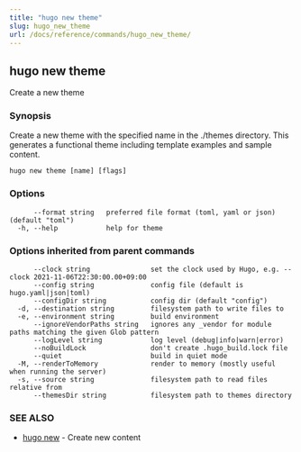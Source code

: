 ```yaml
---
title: "hugo new theme"
slug: hugo_new_theme
url: /docs/reference/commands/hugo_new_theme/
---
```

## hugo new theme

Create a new theme

### Synopsis

Create a new theme with the specified name in the ./themes directory.
This generates a functional theme including template examples and sample content.

```
hugo new theme [name] [flags]
```

### Options

```
      --format string   preferred file format (toml, yaml or json) (default "toml")
  -h, --help            help for theme
```

### Options inherited from parent commands

```
      --clock string               set the clock used by Hugo, e.g. --clock 2021-11-06T22:30:00.00+09:00
      --config string              config file (default is hugo.yaml|json|toml)
      --configDir string           config dir (default "config")
  -d, --destination string         filesystem path to write files to
  -e, --environment string         build environment
      --ignoreVendorPaths string   ignores any _vendor for module paths matching the given Glob pattern
      --logLevel string            log level (debug|info|warn|error)
      --noBuildLock                don't create .hugo_build.lock file
      --quiet                      build in quiet mode
  -M, --renderToMemory             render to memory (mostly useful when running the server)
  -s, --source string              filesystem path to read files relative from
      --themesDir string           filesystem path to themes directory
```

### SEE ALSO

* [hugo new](/docs/reference/commands/hugo_new/)	 - Create new content

